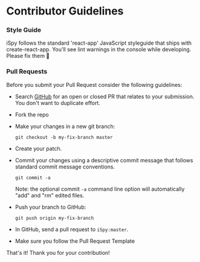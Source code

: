 # Contributor Guidelines

### Style Guide

iSpy follows the standard 'react-app' JavaScript styleguide that ships with create-react-app. You'll see lint warnings in the console while developing. Please fix them 🙌

### Pull Requests

Before you submit your Pull Request consider the following guidelines:

* Search [GitHub](https://github.com/rossedfort/iSpy/pulls) for an open or closed PR that relates to your submission. You don't want to duplicate effort.
* Fork the repo
* Make your changes in a new git branch:

     ```shell
     git checkout -b my-fix-branch master
     ```

* Create your patch.
* Commit your changes using a descriptive commit message that follows standard commit message conventions.

     ```shell
     git commit -a
     ```
  Note: the optional commit `-a` command line option will automatically "add" and "rm" edited files.

* Push your branch to GitHub:

    ```shell
    git push origin my-fix-branch
    ```

* In GitHub, send a pull request to `iSpy:master`.
* Make sure you follow the Pull Request Template

That's it! Thank you for your contribution!
